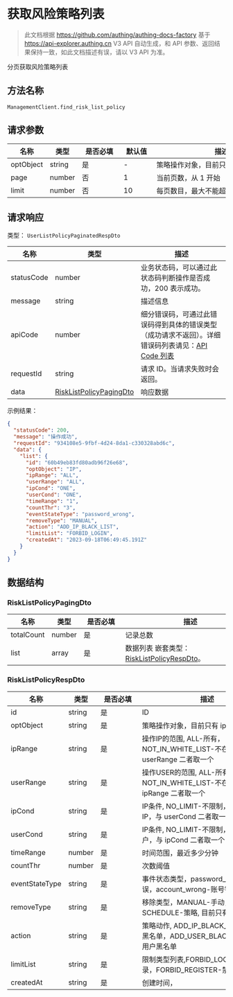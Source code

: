 # 获取风险策略列表

<!--
  警告⚠️：
  不要直接修改该文档，
  https://github.com/Authing/authing-docs-factory
  使用该项目进行生成
-->

<LastUpdated />

> 此文档根据 https://github.com/authing/authing-docs-factory 基于 https://api-explorer.authing.cn V3 API 自动生成，和 API 参数、返回结果保持一致，如此文档描述有误，请以 V3 API 为准。

分页获取风险策略列表

## 方法名称

`ManagementClient.find_risk_list_policy`

## 请求参数

| 名称 | 类型 | <div style="width:80px">是否必填</div> | <div style="width:60px">默认值</div> | <div style="width:300px">描述</div> | <div style="width:200px">示例值</div> |
| ---- | ---- | ---- | ---- | ---- | ---- |
 | optObject | string  | 是 | - | 策略操作对象，目前只有 ip  |  |
 | page | number  | 否 | 1 | 当前页数，从 1 开始  | `1` |
 | limit | number  | 否 | 10 | 每页数目，最大不能超过 50，默认为 10  | `10` |




## 请求响应

类型： `UserListPolicyPaginatedRespDto`

| 名称 | 类型 | 描述 |
| ---- | ---- | ---- |
| statusCode | number | 业务状态码，可以通过此状态码判断操作是否成功，200 表示成功。 |
| message | string | 描述信息 |
| apiCode | number | 细分错误码，可通过此错误码得到具体的错误类型（成功请求不返回）。详细错误码列表请见：[API Code 列表](https://api-explorer.authing.cn/?tag=group/%E5%BC%80%E5%8F%91%E5%87%86%E5%A4%87#tag/%E5%BC%80%E5%8F%91%E5%87%86%E5%A4%87/%E9%94%99%E8%AF%AF%E5%A4%84%E7%90%86/apiCode) |
| requestId | string | 请求 ID。当请求失败时会返回。 |
| data | <a href="#RiskListPolicyPagingDto">RiskListPolicyPagingDto</a> | 响应数据 |



示例结果：

```json
{
  "statusCode": 200,
  "message": "操作成功",
  "requestId": "934108e5-9fbf-4d24-8da1-c330328abd6c",
  "data": {
    "list": {
      "id": "60b49eb83fd80adb96f26e68",
      "optObject": "IP",
      "ipRange": "ALL",
      "userRange": "ALL",
      "ipCond": "ONE",
      "userCond": "ONE",
      "timeRange": "1",
      "countThr": "3",
      "eventStateType": "password_wrong",
      "removeType": "MANUAL",
      "action": "ADD_IP_BLACK_LIST",
      "limitList": "FORBID_LOGIN",
      "createdAt": "2023-09-18T06:49:45.191Z"
    }
  }
}
```

## 数据结构


### <a id="RiskListPolicyPagingDto"></a> RiskListPolicyPagingDto

| 名称 | 类型 | <div style="width:80px">是否必填</div> | <div style="width:300px">描述</div> | <div style="width:200px">示例值</div> |
| ---- |  ---- | ---- | ---- | ---- |
| totalCount | number | 是 | 记录总数   |  |
| list | array | 是 | 数据列表 嵌套类型：<a href="#RiskListPolicyRespDto">RiskListPolicyRespDto</a>。  |  |


### <a id="RiskListPolicyRespDto"></a> RiskListPolicyRespDto

| 名称 | 类型 | <div style="width:80px">是否必填</div> | <div style="width:300px">描述</div> | <div style="width:200px">示例值</div> |
| ---- |  ---- | ---- | ---- | ---- |
| id | string | 是 | ID   |  `60b49eb83fd80adb96f26e68` |
| optObject | string | 是 | 策略操作对象，目前只有 ip   | IP |
| ipRange | string | 是 | 操作IP的范围, ALL-所有，NOT_IN_WHITE_LIST-不在白名单中，与 userRange 二者取一个   | ALL |
| userRange | string | 是 | 操作USER的范围, ALL-所有，NOT_IN_WHITE_LIST-不在白名单中，与 ipRange 二者取一个   | ALL |
| ipCond | string | 是 | IP条件, NO_LIMIT-不限制，ONE-单个IP，与 userCond 二者取一个   | NO_LIMIT |
| userCond | string | 是 | IP条件, NO_LIMIT-不限制，ONE-单个用户，与 ipCond 二者取一个   | NO_LIMIT |
| timeRange | number | 是 | 时间范围，最近多少分钟   |  `1` |
| countThr | number | 是 | 次数阈值   |  `3` |
| eventStateType | string | 是 | 事件状态类型，password_wrong-密码错误，account_wrong-账号错误   | password_wrong |
| removeType | string | 是 | 移除类型，MANUAL-手动，SCHEDULE-策略, 目前只有手动   | MANUAL |
| action | string | 是 | 策略动作, ADD_IP_BLACK_LIST-添加IP黑名单，ADD_USER_BLACK_LIST-添加用户黑名单   | ADD_IP_BLACK_LIST |
| limitList | string | 是 | 限制类型列表,FORBID_LOGIN-禁止登录，FORBID_REGISTER-禁止注册   | FORBID_LOGIN |
| createdAt | string | 是 | 创建时间，   |  `2023-09-18T06:49:45.191Z` |


